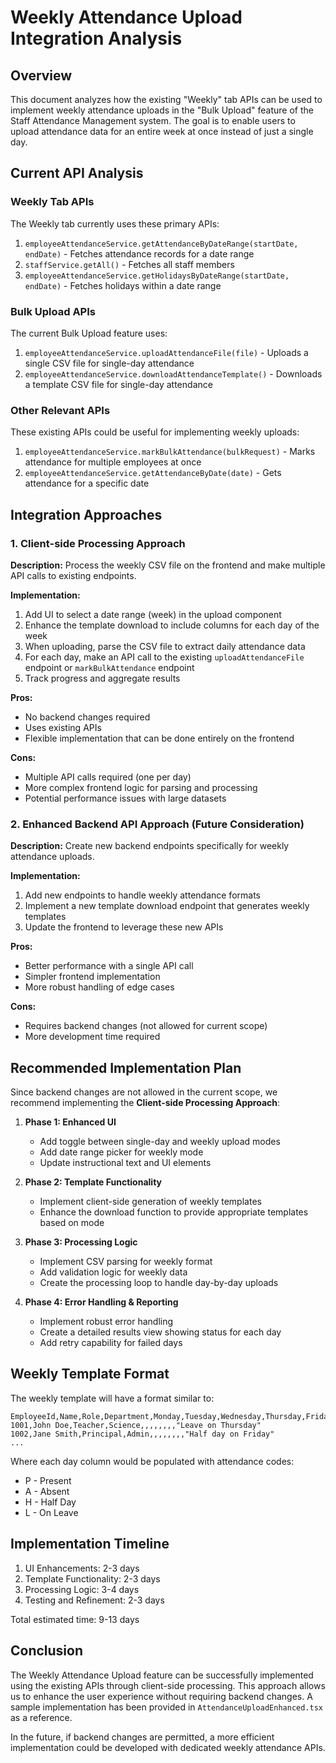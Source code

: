 # Weekly Attendance Upload Integration Analysis

## Overview

This document analyzes how the existing "Weekly" tab APIs can be used to implement weekly attendance uploads in the "Bulk Upload" feature of the Staff Attendance Management system. The goal is to enable users to upload attendance data for an entire week at once instead of just a single day.

## Current API Analysis

### Weekly Tab APIs

The Weekly tab currently uses these primary APIs:

1. `employeeAttendanceService.getAttendanceByDateRange(startDate, endDate)` - Fetches attendance records for a date range
2. `staffService.getAll()` - Fetches all staff members
3. `employeeAttendanceService.getHolidaysByDateRange(startDate, endDate)` - Fetches holidays within a date range

### Bulk Upload APIs

The current Bulk Upload feature uses:

1. `employeeAttendanceService.uploadAttendanceFile(file)` - Uploads a single CSV file for single-day attendance
2. `employeeAttendanceService.downloadAttendanceTemplate()` - Downloads a template CSV file for single-day attendance

### Other Relevant APIs

These existing APIs could be useful for implementing weekly uploads:

1. `employeeAttendanceService.markBulkAttendance(bulkRequest)` - Marks attendance for multiple employees at once
2. `employeeAttendanceService.getAttendanceByDate(date)` - Gets attendance for a specific date

## Integration Approaches

### 1. Client-side Processing Approach

**Description:** Process the weekly CSV file on the frontend and make multiple API calls to existing endpoints.

**Implementation:**
1. Add UI to select a date range (week) in the upload component
2. Enhance the template download to include columns for each day of the week
3. When uploading, parse the CSV file to extract daily attendance data
4. For each day, make an API call to the existing `uploadAttendanceFile` endpoint or `markBulkAttendance` endpoint
5. Track progress and aggregate results

**Pros:**
- No backend changes required
- Uses existing APIs
- Flexible implementation that can be done entirely on the frontend

**Cons:**
- Multiple API calls required (one per day)
- More complex frontend logic for parsing and processing
- Potential performance issues with large datasets

### 2. Enhanced Backend API Approach (Future Consideration)

**Description:** Create new backend endpoints specifically for weekly attendance uploads.

**Implementation:**
1. Add new endpoints to handle weekly attendance formats
2. Implement a new template download endpoint that generates weekly templates
3. Update the frontend to leverage these new APIs

**Pros:**
- Better performance with a single API call
- Simpler frontend implementation
- More robust handling of edge cases

**Cons:**
- Requires backend changes (not allowed for current scope)
- More development time required

## Recommended Implementation Plan

Since backend changes are not allowed in the current scope, we recommend implementing the **Client-side Processing Approach**:

1. **Phase 1: Enhanced UI**
   - Add toggle between single-day and weekly upload modes
   - Add date range picker for weekly mode
   - Update instructional text and UI elements

2. **Phase 2: Template Functionality**
   - Implement client-side generation of weekly templates
   - Enhance the download function to provide appropriate templates based on mode

3. **Phase 3: Processing Logic**
   - Implement CSV parsing for weekly format
   - Add validation logic for weekly data
   - Create the processing loop to handle day-by-day uploads

4. **Phase 4: Error Handling & Reporting**
   - Implement robust error handling
   - Create a detailed results view showing status for each day
   - Add retry capability for failed days

## Weekly Template Format

The weekly template will have a format similar to:

```
EmployeeId,Name,Role,Department,Monday,Tuesday,Wednesday,Thursday,Friday,Saturday,Sunday,Remarks
1001,John Doe,Teacher,Science,,,,,,,,"Leave on Thursday"
1002,Jane Smith,Principal,Admin,,,,,,,,"Half day on Friday"
...
```

Where each day column would be populated with attendance codes:
- P - Present
- A - Absent
- H - Half Day
- L - On Leave

## Implementation Timeline

1. UI Enhancements: 2-3 days
2. Template Functionality: 2-3 days
3. Processing Logic: 3-4 days
4. Testing and Refinement: 2-3 days

Total estimated time: 9-13 days

## Conclusion

The Weekly Attendance Upload feature can be successfully implemented using the existing APIs through client-side processing. This approach allows us to enhance the user experience without requiring backend changes. A sample implementation has been provided in `AttendanceUploadEnhanced.tsx` as a reference.

In the future, if backend changes are permitted, a more efficient implementation could be developed with dedicated weekly attendance APIs.
